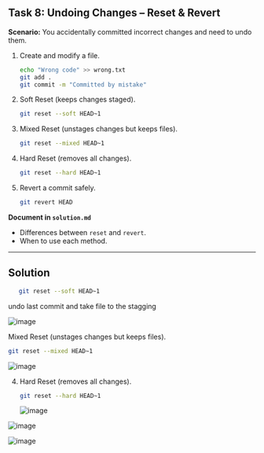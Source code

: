 ## **Task 8: Undoing Changes – Reset & Revert**  
**Scenario:** You accidentally committed incorrect changes and need to undo them.  

1. Create and modify a file.  
   ```bash
   echo "Wrong code" >> wrong.txt
   git add .
   git commit -m "Committed by mistake"
   ```  
2. Soft Reset (keeps changes staged).  
   ```bash
   git reset --soft HEAD~1
   ```  
3. Mixed Reset (unstages changes but keeps files).  
   ```bash
   git reset --mixed HEAD~1
   ```  
4. Hard Reset (removes all changes).  
   ```bash
   git reset --hard HEAD~1
   ```  
5. Revert a commit safely.  
   ```bash
   git revert HEAD
   ```  

**Document in `solution.md`**  
- Differences between `reset` and `revert`.  
- When to use each method.  

---
## Solution 

```bash
   git reset --soft HEAD~1
   ```
undo last commit and  take file to the stagging 

![image](https://github.com/user-attachments/assets/b816bcfe-2380-4841-a601-977d5fe50815)

Mixed Reset (unstages changes but keeps files).  
   ```bash
   git reset --mixed HEAD~1
   ```
![image](https://github.com/user-attachments/assets/eb6d14cb-5f89-4e87-9a62-e6efdd4a9a5f) 

4. Hard Reset (removes all changes).  
   ```bash
   git reset --hard HEAD~1
   ```
   ![image](https://github.com/user-attachments/assets/cd327e5a-9c04-49e3-a403-9e147e31fce2)
   

![image](https://github.com/user-attachments/assets/e68702d6-a20c-4922-a1cb-9dd3fac0de39)

![image](https://github.com/user-attachments/assets/9a5f9439-48f8-4b3b-bff1-7c4363cf8bc6)


